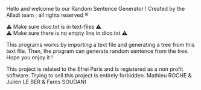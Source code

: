 Hello and welcome to our Random Sentence Generator ! Created by the Alladi team ; all rights reserved ®

⚠️ Make sure dico.txt is in text-files ⚠️ <br />
⚠️ Make sure there is no empty line in dico.txt ⚠️

This programs works by importing a text file and generating a tree from this text file. Then, the program can generate random sentence from the tree. Hope you enjoy it !

This project is related to the Efrei Paris and is registered as a non profit software. Trying to sell this project is entirely forbidden.
Mathieu ROCHE & Julien LE BER & Fares SOUDANI
